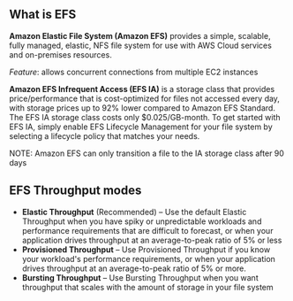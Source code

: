 ## What is EFS
**Amazon Elastic File System (Amazon EFS)** provides a simple, scalable, fully managed, elastic, NFS file system for use with AWS Cloud services and on-premises resources.

*Feature*: allows concurrent connections from multiple EC2 instances

**Amazon EFS Infrequent Access (EFS IA)** is a storage class that provides price/performance that is cost-optimized for files not accessed every day, with storage prices up to 92% lower compared to Amazon EFS Standard. The EFS IA storage class costs only $0.025/GB-month. To get started with EFS IA, simply enable EFS Lifecycle Management for your file system by selecting a lifecycle policy that matches your needs.

NOTE: Amazon EFS can only transition a file to the IA storage class after 90 days


## EFS Throughput modes
* **Elastic Throughput** (Recommended) – Use the default Elastic Throughput when you have spiky or unpredictable workloads and performance requirements that are difficult to forecast, or when your application drives throughput at an average-to-peak ratio of 5% or less
* **Provisioned Throughput** – Use Provisioned Throughput if you know your workload's performance requirements, or when your application drives throughput at an average-to-peak ratio of 5% or more. 
* **Bursting Throughput** – Use Bursting Throughput when you want throughput that scales with the amount of storage in your file system